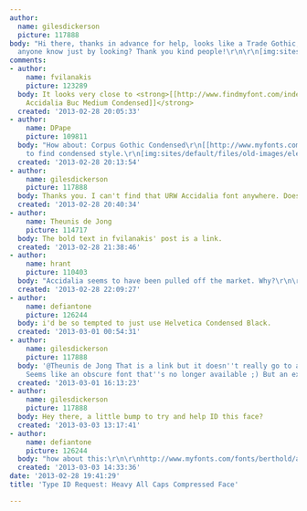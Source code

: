 ```yaml
---
author:
  name: gilesdickerson
  picture: 117888
body: "Hi there, thanks in advance for help, looks like a Trade Gothic, Akzidenz,
  anyone know just by looking? Thank you kind people!\r\n\r\n[img:sites/default/files/old-images/EFlogoType_4482.jpg]"
comments:
- author:
    name: fvilanakis
    picture: 123289
  body: It looks very close to <strong>[[http://www.findmyfont.com/index.php/fonts/font-preview?fset=URW&ffam=URWAccidaliaBucTMedCon%20-%20Regular&fid=c2627208aa129c36626b8e232b7ef50a&fsize=60&text=ELENBERG%20FRASER&fit=1|URW
    Accidalia Buc Medium Condensed]]</strong>
  created: '2013-02-28 20:05:33'
- author:
    name: DPape
    picture: 109811
  body: "How about: Corpus Gothic Condensed\r\n[[http://www.myfonts.com/fonts/t26/corpus-gothic/]]\r\n(need
    to find condensed style.\r\n[img:sites/default/files/old-images/elenb1_4178.jpg]"
  created: '2013-02-28 20:13:54'
- author:
    name: gilesdickerson
    picture: 117888
  body: Thanks you. I can't find that URW Accidalia font anywhere. Does it exist?
  created: '2013-02-28 20:40:34'
- author:
    name: Theunis de Jong
    picture: 114717
  body: The bold text in fvilanakis' post is a link.
  created: '2013-02-28 21:38:46'
- author:
    name: hrant
    picture: 110403
  body: "Accidalia seems to have been pulled off the market. Why?\r\n\r\nhhp\r\n"
  created: '2013-02-28 22:09:27'
- author:
    name: defiantone
    picture: 126244
  body: i'd be so tempted to just use Helvetica Condensed Black.
  created: '2013-03-01 00:54:31'
- author:
    name: gilesdickerson
    picture: 117888
  body: '@Theunis de Jong That is a link but it doesn''t really go to anything usable.
    Seems like an obscure font that''s no longer available ;) But an excellent ID!'
  created: '2013-03-01 16:13:23'
- author:
    name: gilesdickerson
    picture: 117888
  body: Hey there, a little bump to try and help ID this face?
  created: '2013-03-03 13:17:41'
- author:
    name: defiantone
    picture: 126244
  body: "how about this:\r\n\r\nhttp://www.myfonts.com/fonts/berthold/ag-book-bq/"
  created: '2013-03-03 14:33:36'
date: '2013-02-28 19:41:29'
title: 'Type ID Request: Heavy All Caps Compressed Face'

---
```

